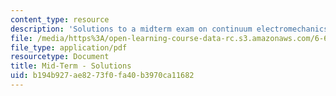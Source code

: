 ```yaml
---
content_type: resource
description: 'Solutions to a midterm exam on continuum electromechanics. '
file: /media/https%3A/open-learning-course-data-rc.s3.amazonaws.com/6-642-continuum-electromechanics-fall-2008/b194b927ae8273f0fa40b3970ca11682_midterm_sol.pdf
file_type: application/pdf
resourcetype: Document
title: Mid-Term - Solutions
uid: b194b927-ae82-73f0-fa40-b3970ca11682
---
```

